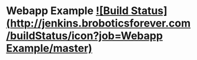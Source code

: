 # Webapp Example [![Build Status](http://jenkins.broboticsforever.com/buildStatus/icon?job=Webapp Example/master)](http://jenkins.broboticsforever.com/job/Webapp%20Example/job/master/)
